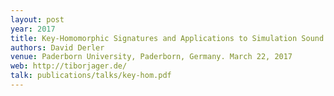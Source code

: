 ```yaml
---
layout: post
year: 2017
title: Key-Homomorphic Signatures and Applications to Simulation Sound Extractable NIZK
authors: David Derler
venue: Paderborn University, Paderborn, Germany. March 22, 2017
web: http://tiborjager.de/
talk: publications/talks/key-hom.pdf
---
```


